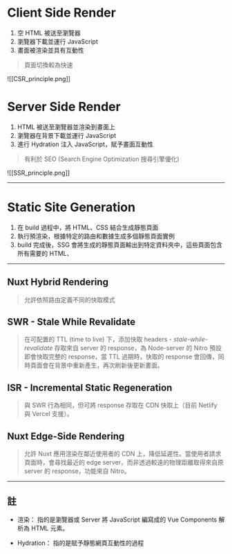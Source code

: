 # Client Side Render

1. 空 HTML 被送至瀏覽器
2. 瀏覽器下載並運行 JavaScript 
3. 畫面被渲染並具有互動性

> 頁面切換較為快速

![[CSR_principle.png]]


# Server Side Render

1. HTML 被送至瀏覽器並渲染到畫面上
2. 瀏覽器在背景下載並運行 JavaScript
3. 進行 Hydration 注入 JavaScript，賦予畫面互動性

> 有利於 SEO (Search Engine Optimization 搜尋引擎優化)

![[SSR_principle.png]]

--- 

# Static Site Generation 

1. 在 build 過程中，將 HTML、CSS 結合生成靜態頁面
2. 執行預渲染，根據特定的路由和數據生成多個靜態頁面實例
3. build 完成後，SSG 會將生成的靜態頁面輸出到特定資料夾中，這些頁面包含所有需要的 HTML、

---

## Nuxt Hybrid Rendering 

> 允許依照路由定義不同的快取模式


## SWR - Stale While Revalidate 

> 在可配置的 TTL (time to live) 下，添加快取 headers - *stale-while-revalidate* 存取來自 server 的 response，為 Node-server 的 Nitro 預設即會快取完整的 response，當 TTL 過期時，快取的 response 會回傳，同時頁面會在背景中重新產生，再次刷新後更新畫面。

## ISR - Incremental Static Regeneration

> 與 SWR 行為相同，但可將 response 存取在 CDN 快取上（目前 Netlify 與 Vercel 支援）。


## Nuxt Edge-Side Rendering

> 允許 Nuxt 應用渲染在鄰近使用者的 CDN 上，降低延遲性。當使用者請求頁面時，會尋找最近的 edge server，而非透過較遠的物理距離取得來自原 server 的 response，功能來自 Nitro。

---
## 註

- 渲染：
  指的是瀏覽器或 Server 將 JavaScript 編寫成的 Vue Components 解析為 HTML 元素。
   
- Hydration：
  指的是賦予靜態網頁互動性的過程
